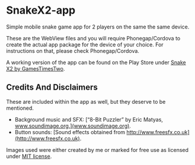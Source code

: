 # SnakeX2-app

Simple mobile snake game app for 2 players on the same the same device.

These are the WebView files and you will require Phonegap/Cordova to create the actual app package for the device of your choice. For instructions on that, please check Phonegap/Cordova.

A working version of the app can be found on the Play Store under [Snake X2 by GamesTimesTwo](https://play.google.com/store/apps/details?id=nf.co.gamestimestwo.snakes).

## Credits And Disclaimers

These are included within the app as well, but they deserve to be mentioned.

- Background music and SFX: [“8-Bit Puzzler” by Eric Matyas, www.soundimage.org.](www.soundimage.org).
- Button sounds: [Sound effects obtained from http://www.freesfx.co.uk](http://www.freesfx.co.uk).

Images used were either created by me or marked for free use as licensed under [MIT license](https://raw.github.com/joshfire/jsonform/master/LICENSE).
